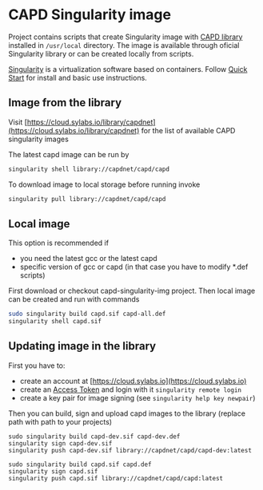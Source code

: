 CAPD Singularity image 
======================

Project contains scripts that create Singularity image with [CAPD library](http://capd.ii.uj.edu.pl/) installed in `/usr/local` directory.
The image is available through oficial Singularity library or can be created locally from scripts.

[Singularity](https://sylabs.io/) is a virtualization software based on containers. Follow [Quick Start](https://docs.sylabs.io/guides/3.11/user-guide/quick_start.html) for install and basic use instructions.

## Image from the library

Visit [https://cloud.sylabs.io/library/capdnet](https://cloud.sylabs.io/library/capdnet) for the list of available CAPD singularity images 

The latest capd image can be run by

```bash
singularity shell library://capdnet/capd/capd  
```

To download image to local storage before running invoke

```bash
singularity pull library://capdnet/capd/capd  
```

## Local image

This option is recommended if 

* you need the latest gcc or the latest capd 
* specific version of gcc or capd (in that case you have to modify *.def scripts)

First download or checkout capd-singularity-img project. Then
local image can be created and run with commands

```bash
sudo singularity build capd.sif capd-all.def
singularity shell capd.sif
```

## Updating image in the library

First you have to:  

* create an account at [https://cloud.sylabs.io](https://cloud.sylabs.io)
* create an [Access Token](https://cloud.sylabs.io/tokens) and login with it `singularity remote login`
* create a key pair for image signing (see `singularity help key newpair`)

Then you can build, sign and upload capd images to the library (replace path with path to your projects)

```
sudo singularity build capd-dev.sif capd-dev.def
singularity sign capd-dev.sif
singularity push capd-dev.sif library://capdnet/capd/capd-dev:latest

sudo singularity build capd.sif capd.def
singularity sign capd.sif
singularity push capd.sif library://capdnet/capd/capd:latest
```
